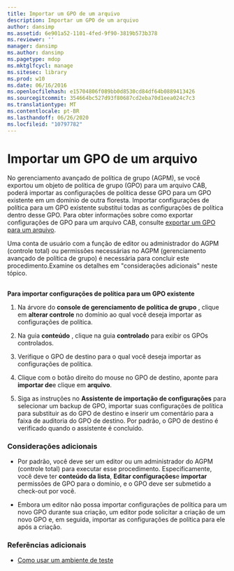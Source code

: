 ```yaml
---
title: Importar um GPO de um arquivo
description: Importar um GPO de um arquivo
author: dansimp
ms.assetid: 6e901a52-1101-4fed-9f90-3819b573b378
ms.reviewer: ''
manager: dansimp
ms.author: dansimp
ms.pagetype: mdop
ms.mktglfcycl: manage
ms.sitesec: library
ms.prod: w10
ms.date: 06/16/2016
ms.openlocfilehash: e15704806f089bb0d8530cd84df64b0889413426
ms.sourcegitcommit: 354664bc527d93f80687cd2eba70d1eea024c7c3
ms.translationtype: MT
ms.contentlocale: pt-BR
ms.lasthandoff: 06/26/2020
ms.locfileid: "10797782"
---
```

# Importar um GPO de um arquivo


No gerenciamento avançado de política de grupo (AGPM), se você exportou um objeto de política de grupo (GPO) para um arquivo CAB, poderá importar as configurações de política desse GPO para um GPO existente em um domínio de outra floresta. Importar configurações de política para um GPO existente substitui todas as configurações de política dentro desse GPO. Para obter informações sobre como exportar configurações de GPO para um arquivo CAB, consulte [exportar um GPO para um arquivo](export-a-gpo-to-a-file.md).

Uma conta de usuário com a função de editor ou administrador do AGPM (controle total) ou permissões necessárias no AGPM (gerenciamento avançado de política de grupo) é necessária para concluir este procedimento.Examine os detalhes em "considerações adicionais" neste tópico.

## <a href="" id="bkmk-existing"></a>


**Para importar configurações de política para um GPO existente**

1.  Na árvore do **console de gerenciamento de política de grupo** , clique em **alterar controle** no domínio ao qual você deseja importar as configurações de política.

2.  Na guia **conteúdo** , clique na guia **controlado** para exibir os GPOs controlados.

3.  Verifique o GPO de destino para o qual você deseja importar as configurações de política.

4.  Clique com o botão direito do mouse no GPO de destino, aponte para **importar de**e clique em **arquivo**.

5.  Siga as instruções no **Assistente de importação de configurações** para selecionar um backup de GPO, importar suas configurações de política para substituir as do GPO de destino e inserir um comentário para a faixa de auditoria do GPO de destino. Por padrão, o GPO de destino é verificado quando o assistente é concluído.

### Considerações adicionais

-   Por padrão, você deve ser um editor ou um administrador do AGPM (controle total) para executar esse procedimento. Especificamente, você deve ter **conteúdo da lista**, **Editar configurações**e **importar** permissões de GPO para o domínio, e o GPO deve ser submetido a check-out por você.

-   Embora um editor não possa importar configurações de política para um novo GPO durante sua criação, um editor pode solicitar a criação de um novo GPO e, em seguida, importar as configurações de política para ele após a criação.

### Referências adicionais

-   [Como usar um ambiente de teste](using-a-test-environment.md)

 

 





